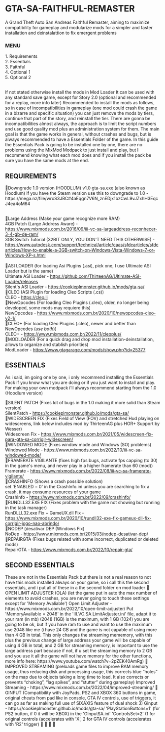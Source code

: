 # GTA-SA-FAITHFUL-REMASTER
A Grand Theft Auto San Andreas Faithful Remaster, aiming to maximize compatibility for gameplay and modularize mods for a simpler and faster installation and deinstalattion to fix emergent problems
<H3>MENU</H3>
1. Requirements <br>
2. Essentials <br>
3. Faithful <br>
4. Optional 1 <br>
5. Optional 2 <br> <br>

   If not stated otherwise install the mods in Mod Loader
   It can be used with any standard save game, except for Story 2.0 (optional and recommended for a replay, more info later)
   Recommended to install the mods as follows, so in case of incompatibilities in gameplay (one mod could crash the game in a bizarre and specific situation) you can just remove the mods by tiers, continue that part of the story, and reinstall the tier.
   There are gonna be incompatibilities almost always, the approach is to limit the script numbers and use good quality mod plus an administration system for them. The main goal is that the game works in general, without crashes and bugs, but is always recommended to have a Essentials Folder of the game.
   In this guide the Essentials Pack is going to be installed one by one, there are no problems using the MixMod Modpack to just install and play, but I recommend knowing what each mod does and if you install the pack be sure you have the same mods at the end.


<H2>REQUIREMENTS</H2>
🚨Downgrade 1.0 version (HOODLUM)
   v1.0 gta-sa.exe (also known as Hoodlum)
   If you have the Steam version use this to downgrade to 1.0 - https://mega.nz/file/wroS3JBC#4aEqgn7V6N_znEDjx1bzCwL9vJZxhH3EqcJ4ea4oM64 <br> <br>

🚨Large Address (Make your game recognize more RAM) <br>
   4GB Patch (Large Address Aware) - https://www.mixmods.com.br/2016/09/iii-vc-sa-largeaddress-reconhecer-3-4-gb-de-ram/ <br>
   3GB Switch Tutorial (32BIT ONLY, YOU DON'T NEED THIS OTHERWISE) - https://www.autodesk.com/support/technical/article/caas/sfdcarticles/sfdcarticles/How-to-enable-a-3GB-switch-on-Windows-Vista-Windows-7-or-Windows-XP-s.html <br> <br>
🚨ASI LOADER (for loading Asi Plugins (.asi), pick one, I use Ultimate ASI Loader but is the same) <br>
   Ultimate ASI Loader - https://github.com/ThirteenAG/Ultimate-ASI-Loader/releases <br>
   Silent's ASI Loader - https://cookieplmonster.github.io/mods/gta-sa/ <br>
🚨CLEO (ASI Plugin for loading Cleo Scripts (.cs)) <br>
   CLEO - https://cleo.li <br>
🚨NewOpcodes (For loading Cleo Plugins (.cleo), older, no longer being developed, some mods may requiere this) <br>
   NewOpcodes - https://www.mixmods.com.br/2020/10/newopcodes-cleo-v2-1/ <br>
🚨CLEO+ (For loading Cleo Plugins (.cleo), newer and better than NewOpcodes (*use both*)) <br>
   CLEO+ - https://www.mixmods.com.br/2022/11/cleoplus/ <br>
🚨MODLOADER (For a quick drag and drop mod installation-deinstallation, allows to organize and stablish priorities) <br>
   ModLoader - https://www.gtagarage.com/mods/show.php?id=25377 <br>
   
<H2>ESSENTIALS</H2>
As i said, im going one by one, i only recommend installing the Essentials Pack if you know what you are doing or if you just want to install and play. For making your own modpack i'll always recommend starting from the 1.0 (Hoodlum version) <br>

🚨SILENT PATCH (Fixes lot of bugs in the 1.0 making it more solid  than Steam version) <br>
   SilentPatch - https://cookieplmonster.github.io/mods/gta-sa/ <br>
🚨WIDESCREEN FIX (Fixes Field of View (FOV) and stretched Hud playing on widescreens, link below includes mod by ThirteenAG plus HOR+ Support by Wesser) <br>
   Widescreen Fix - https://www.mixmods.com.br/2021/05/widescreen-fix-para-gta-sa-corrigir-widescreen/ <br>
🚨WINDOWED MODE (Fixes window mode and Windows (SO) problems) <br>
   Windowed Mode - https://www.mixmods.com.br/2022/10/iii-vc-sa-windowed-mode/ <br>
🚨FRAMERATE VIGILANTE (fixes high fps bugs, activate fps capping (to 30) in the game's menu, and never play in a higher framerate than 60 (mod)) <br>
   Framerate - https://www.mixmods.com.br/2022/08/iii-vc-sa-framerate-vigilante/ <br>
🚨CRASHINFO (Shows a crash possible solution) <br>
            set 'ENABLED = 0' in the CrashInfo.ini unless you are searching to fix a crash, it may consume resources of your game <br>
   CrashInfo - https://www.mixmods.com.br/2022/09/crashinfo/ <br>
🚨RUNDLL32.EXE FIX (Fixes problem with the game not showing but running in the task manager) <br>
   RunDLLL32.exe Fix + GameUX.dll Fix - https://www.mixmods.com.br/2020/10/rundll32-exe-fix-gameux-dll-fix-corrigir-jogo-nao-abrindo/ <br>
🚨NODEP (desativar DEP (Windows Fix) <br>
   NoDep - https://www.mixmods.com.br/2015/03/nodep-desativar-dep/ <br>
🚨REPAIRGTA (Fixes bugs related with some incorrect, duplicated or deleted mods) <br>
   RepairGTA - https://www.mixmods.com.br/2022/10/repair-gta/ <br>

   <H2>SECOND ESSENTIALS</H2>
   These are not in the Essentials Pack but there is not a real reason to not have this mods installed always on your game, so i call this the second essentials, and i put all of these in a the second folder on mod loader
   🚨OPEN LIMIT ADJUSTER (OLA) (let the game put in auto the max number of elements to avoid crashes, you are never going to touch these settings except for 'Memory Avaliable')
      Open Limit Adjuster - https://www.mixmods.com.br/2022/10/open-limit-adjuster/
      Put 'MemoryAvailable = 2048' in the 'III.VC.SA.LimitAdjuster.ini' file, adapt it to your ram (in mb) (2048 (1GB) is the maximum, with 1 GB (1024) you are going to be ok, but if you have ram to use and want to use the maximum use 2048 like me (i have 24 GB and the game is not capable of using more than 4 GB in total. This only changes the streaming mememory, with this plus the previous change       of large address your game will be capable of using 4 GB in total, and 2 GB for streaming memory, is important to use the large address part because if not, if u set the streaming memory to 2 GB          and you use it all the game will not have memory for the other functions, more info here: https://www.youtube.com/watch?v=2pZEK40AmRg)
   🚨IMPROVED STREAMING (preloads game files to improve RAM memory usage, thus reducing disk and processing usage, this corrects blue “holes” on the map due to objects taking a long time to load. It also corrects or prevents “choking”, “lag spikes”, and “stutter” during gameplay)
      Improved Streaming - https://www.mixmods.com.br/2022/04/improved-streaming/
   🚨GINPUT (Compatibility with JoyPads, PS2 and XBOX 360 buttons in game, original cheats from pad like in console, GTA IV controls, use of triggers, it can go as far as making full use of SIXAXIS feature of dual shock 3)
      Ginput - https://cookieplmonster.github.io/mods/gta-sa/
      'PlayStationButtons=1' (for PS2 button, if 0 it will be XBOX) in the 'GInputSA.ini'
      'ControlsSet=2' (1 for original controls (accelerates with 'X', 2 for GTA IV controls (accelerates with 'R2' trigger)
   🚨
   🚨
   🚨
   🚨
   










